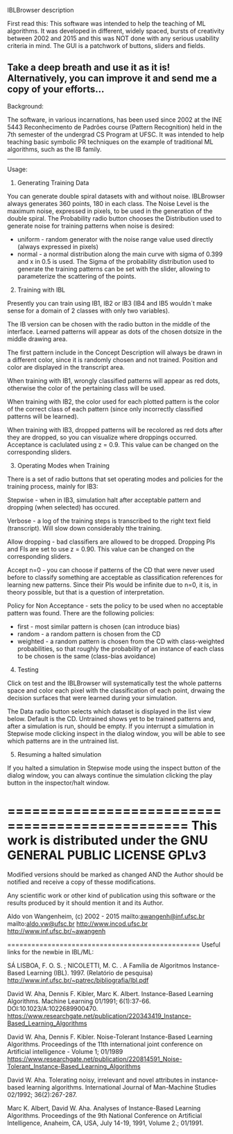 IBLBrowser description

First read this: 
This software was intended to help the teaching of ML algorithms. 
It was developed in different, widely spaced, bursts of creativity 
between 2002 and 2015 and this was NOT done 
with any serious usability criteria in mind. 
The GUI is a patchwork of buttons, sliders and fields. 

Take a deep breath and use it as it is!
Alternatively, you can improve it and send me a copy of your efforts...
----------------------------------------------------------------------------------

Background:

The software, in various incarnations, has been used since 2002 at
the INE 5443 Reconhecimento de Padrões course (Pattern Recognition) 
held in the 7th semester of the undergrad CS Program at UFSC. It was 
intended to help teaching basic symbolic PR techniques on the example
of traditional ML algorithms, such as the IB family. 

----------------------------------------------------------------------------------

Usage:

1. Generating Training Data

You can generate double spiral datasets with and without noise. IBLBrowser always generates 360 points, 180 in each class.
The Noise Level is the maximum noise, expressed in pixels, to be used in the generation of the double spiral.
The Probability radio button chooses the Distribution used to generate noise for training patterns when noise is desired:
 - uniform - random generator with the noise range value used directly (always expressed in pixels)
 - normal - a normal distribution along the main curve with sigma of 0.399 and x in 0.5 is used. 
The Sigma of the probability distribution used to generate the training patterns can be set with the slider, allowing to parameterize the scattering of the points.

2. Training with IBL

Presently you can train using IB1, IB2 or IB3 (IB4 and IB5 wouldn´t make sense for a domain of 2 classes with only two variables). 

The IB version can be chosen with the radio button in the middle of the interface.  Learned patterns will appear as dots of the chosen dotsize in the middle drawing area.  

The first pattern include in the Concept Description will always be drawn in a different color, since it is randomly chosen and not trained. Position and color are displayed in the transcript area.

When training with IB1, wrongly classified patterns will appear as red dots, otherwise the color of the pertaining class will be used.

When training with IB2, the color used for each plotted pattern is the color of the correct class of each pattern (since only incorrectly classified patterns will be learned).

When training with IB3, dropped patterns will be recolored as red dots after they are dropped, so you can visualize where droppings occurred. Acceptance is caclulated using z = 0.9. This value can be changed on the corresponding sliders.

3. Operating Modes when Training

There is a set of radio buttons that set operating modes and policies for the training process, mainly for IB3:

Stepwise - when in IB3, simulation halt after acceptable pattern and dropping (when selected) has occured. 

Verbose - a log of the training steps is transcribed to the right text field (transcript). Will slow down considerably tthe training.

Allow dropping - bad classifiers are allowed to be dropped. Dropping PIs and FIs are set to use z = 0.90. This value can be changed on the corresponding sliders.

Accept n=0 - you can choose if patterns of the CD that were never used before to classify something are acceptable as classification references for learning new patterns. Since their PIs would be infinite due to n=0, it is, in theory possible, but that is a question of interpretation. 

Policy for Non Acceptance - sets the policy to be used when no acceptable pattern was found. There are the following policies:
- first - most similar pattern is chosen (can introduce bias)
- random - a random pattern is chosen from the CD
- weighted - a random pattern is chosen from the CD with class-weighted probabilities, so that roughly the probability of an instance of each class to be chosen is the same (class-bias avoidance)

4. Testing

Click on test and the IBLBrowser will systematically test the whole patterns space and color each pixel with the classification of each point, drwaing the decision surfaces that were learned during your simulation. 

The Data radio button selects which dataset is displayed in the list view below. Default is the CD. Untrained shows yet to be trained patterns and, after a simulation is run, should be empty. If you interrupt a simulation in Stepwise mode clicking inspect in the dialog window, you will be able to see which patterns are in the untrained list. 

5. Resuming a halted simulation

If you halted a simulation in Stepwise mode using the inspect button of the dialog window, you can always continue the simulation clicking the play button in the inspector/halt window.

================================================
This work is distributed under the GNU GENERAL PUBLIC LICENSE GPLv3
================================================
Modified versions should be marked as changed AND the Author should 
be notified and receive a copy of thesse modifications.

Any scientific work or other kind of publication using this software or the
results produced by it should mention it and its Author.

Aldo von Wangenheim, (c) 2002 - 2015
mailto:awangenh@inf.ufsc.br
mailto:aldo.vw@ufsc.br
http://www.incod.ufsc.br
http://www.inf.ufsc.br/~awangenh

================================================
Useful links for the newbie in IBL/ML:

SÁ LISBOA, F. O. S. ; NICOLETTI, M. C. . A Família de Algoritmos Instance-Based Learning (IBL). 1997. (Relatório de pesquisa) http://www.inf.ufsc.br/~patrec/bibliografia/Ibl.pdf

David W. Aha, Dennis F. Kibler, Marc K. Albert. Instance-Based Learning Algorithms. Machine Learning 01/1991; 6(1):37-66. DOI:10.1023/A:1022689900470. https://www.researchgate.net/publication/220343419_Instance-Based_Learning_Algorithms

David W. Aha, Dennis F. Kibler. Noise-Tolerant Instance-Based Learning Algorithms. Proceedings of the 11th international joint conference on Artificial intelligence - Volume 1; 01/1989 https://www.researchgate.net/publication/220814591_Noise-Tolerant_Instance-Based_Learning_Algorithms

David W. Aha. Tolerating noisy, irrelevant and novel attributes in instance-based learning algorithms.  International Journal of Man-Machine Studies 02/1992; 36(2):267-287. 

Marc K. Albert, David W. Aha. Analyses of Instance-Based Learning Algorithms. Proceedings of the 9th National Conference on Artificial Intelligence, Anaheim, CA, USA, July 14-19, 1991, Volume 2.; 01/1991.

